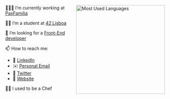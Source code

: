 <div style="display: flex;">
<div >

👨🏻‍💻 I’m currently working at [PaxFamilia](https://www.paxfamilia.com/)

👨‍🎓 I’m a student at [42 Lisboa](https://www.42lisboa.com/en/)

🎨 I’m looking for a [Front-End developer](https://www.paxfamilia.com/en/jobs)

📫 How to reach me:
- 🔗 [LinkedIn](https://www.linkedin.com/in/mlrcbsousa/)
- ✉️ [Personal Email](mailto:mlrcbsousa@gmail.com)
- 🐥 [Twitter](https://twitter.com/mlrcbsousa)
- 💼 [Website](https://www.mlrcbsousa.com/)

👨‍🍳 I used to be a Chef

</div>


  <img
    alt="Most Used Languages"
    src="https://github-readme-stats.vercel.app/api/top-langs?username=mlrcbsousa&custom_title=Languages&include_all_commits=true&count_private=true&hide_border=true&title_color=32959C&icon_color=1CCAD8&text_color=111111&bg_color=none"
    width="280" />
</div>
